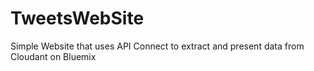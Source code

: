 # TweetsWebSite
Simple Website that uses API Connect to extract and present  data from Cloudant on Bluemix
